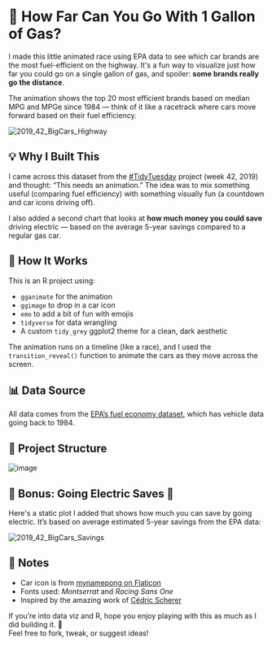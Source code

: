 # 🚗 How Far Can You Go With 1 Gallon of Gas?

I made this little animated race using EPA data to see which car brands are the most fuel-efficient on the highway. It's a fun way to visualize just how far you could go on a single gallon of gas, and spoiler: **some brands really go the distance**.

The animation shows the top 20 most efficient brands based on median MPG and MPGe since 1984 — think of it like a racetrack where cars move forward based on their fuel efficiency.

![2019_42_BigCars_Highway](https://github.com/user-attachments/assets/6ed154db-28b1-4821-ae84-8ac5ea3ece57)


## 💡 Why I Built This

I came across this dataset from the [#TidyTuesday](https://github.com/rfordatascience/tidytuesday) project (week 42, 2019) and thought: “This needs an animation.” The idea was to mix something useful (comparing fuel efficiency) with something visually fun (a countdown and car icons driving off).

I also added a second chart that looks at **how much money you could save** driving electric — based on the average 5-year savings compared to a regular gas car.



## 🔧 How It Works

This is an R project using:

- `gganimate` for the animation  
- `ggimage` to drop in a car icon  
- `emo` to add a bit of fun with emojis  
- `tidyverse` for data wrangling  
- A custom `tidy_grey` ggplot2 theme for a clean, dark aesthetic  

The animation runs on a timeline (like a race), and I used the `transition_reveal()` function to animate the cars as they move across the screen.



## 📊 Data Source

All data comes from the [EPA’s fuel economy dataset](https://www.fueleconomy.gov/feg/download.shtml), which has vehicle data going back to 1984.


## 📁 Project Structure

![image](https://github.com/user-attachments/assets/bf9b5cad-aaaf-4ee2-84e7-bac4eae4438f)



## 🔋 Bonus: Going Electric Saves 💸

Here's a static plot I added that shows how much you can save by going electric. It’s based on average estimated 5-year savings from the EPA data:

![2019_42_BigCars_Savings](https://github.com/user-attachments/assets/f677cfa5-0bdf-476c-8066-023bb1eb9f78)



## 📝 Notes

- Car icon is from [mynamepong on Flaticon](https://www.flaticon.com/authors/mynamepong)  
- Fonts used: *Montserrat* and *Racing Sans One*  
- Inspired by the amazing work of [Cédric Scherer](https://twitter.com/cedricscherer)



If you’re into data viz and R, hope you enjoy playing with this as much as I did building it. 🚀  
Feel free to fork, tweak, or suggest ideas!


